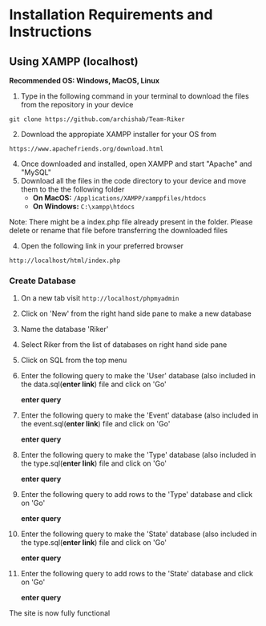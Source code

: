 # Installation Requirements and Instructions
## Using XAMPP (localhost)
**Recommended OS: Windows, MacOS, Linux**


1. Type in the following command in your terminal to download the files from the repository in your device
```
git clone https://github.com/archishab/Team-Riker
```

2. Download the appropiate XAMPP installer for your OS from 
```
https://www.apachefriends.org/download.html
```
4. Once downloaded and installed, open XAMPP and start "Apache" and "MySQL"
5. Download all the files in the code directory to your device and move them to the the following folder
    - **On MacOS:** ```/Applications/XAMPP/xamppfiles/htdocs```
    - **On Windows:**  ```C:\xampp\htdocs```

Note: There might be a index.php file already present in the folder. Please delete or rename that file before transferring the downloaded files

4. Open the following link in your preferred browser 
```
http://localhost/html/index.php
```

### Create Database
1. On a new tab visit ```http://localhost/phpmyadmin```
2. Click on 'New' from the right hand side pane to make a new database
3. Name the database 'Riker'
4. Select Riker from the list of databases on right hand side pane
5. Click on SQL from the top menu
6. Enter the following query to make the 'User' database (also included in the data.sql(**enter link**) file and click on 'Go'

    **enter query**
7. Enter the following query to make the 'Event' database (also included in the event.sql(**enter link**) file and click on 'Go'

    **enter query**
8. Enter the following query to make the 'Type' database (also included in the type.sql(**enter link**) file and click on 'Go'

    **enter query**
10. Enter the following query to add rows to the 'Type' database and click on 'Go'

    **enter query**
11. Enter the following query to make the 'State' database (also included in the type.sql(**enter link**) file and click on 'Go'

    **enter query**
12. Enter the following query to add rows to the 'State' database and click on 'Go'

    **enter query**


The site is now fully functional
